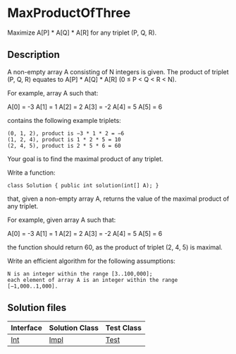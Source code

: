 # MaxProductOfThree

Maximize A[P] * A[Q] * A[R] for any triplet (P, Q, R).

## Description

A non-empty array A consisting of N integers is given. The product of triplet (P, Q, R) equates to A[P] * A[Q] * A[R] (0 ≤ P < Q < R < N).

For example, array A such that:

  A[0] = -3
  A[1] = 1
  A[2] = 2
  A[3] = -2
  A[4] = 5
  A[5] = 6

contains the following example triplets:

	(0, 1, 2), product is −3 * 1 * 2 = −6
	(1, 2, 4), product is 1 * 2 * 5 = 10
	(2, 4, 5), product is 2 * 5 * 6 = 60

Your goal is to find the maximal product of any triplet.

Write a function:

	class Solution { public int solution(int[] A); }

that, given a non-empty array A, returns the value of the maximal product of any triplet.

For example, given array A such that:

  A[0] = -3
  A[1] = 1
  A[2] = 2
  A[3] = -2
  A[4] = 5
  A[5] = 6

the function should return 60, as the product of triplet (2, 4, 5) is maximal.

Write an efficient algorithm for the following assumptions:

	N is an integer within the range [3..100,000];
	each element of array A is an integer within the range [−1,000..1,000].

## Solution files

|  Interface | Solution Class  | Test Class  |
| :------------ | :------------ | :------------ |
| [Int](../../../src/main/java/Int.java)  |  [Impl](../../../src/main/java/Impl.java) | [Test](../../../src/test/java/Test.java)  |
